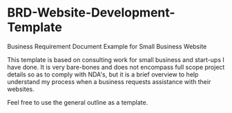 # BRD-Website-Development-Template
Business Requirement Document Example for Small Business Website

This template is based on consulting work for small business and start-ups I have done. It is very bare-bones and does not encompass full scope project details so as to comply with NDA's, but it is a brief overview to help understand my process when a business requests assistance with their websites. 

Feel free to use the general outline as a template. 
